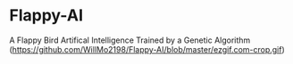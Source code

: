 # Flappy-AI
A Flappy Bird Artifical Intelligence Trained by a Genetic Algorithm
(https://github.com/WillMo2198/Flappy-AI/blob/master/ezgif.com-crop.gif)
